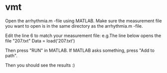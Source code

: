 # vmt
Open the arrhythmia.m -file using MATLAB.
Make sure the measurement file you want to open is in the same directory as the arrhythmia.m -file.

Edit the line 6 to match your measurement file:
e.g.The line below opens the file "207.txt"
Data = load('207.txt')

Then press "RUN" in MATLAB.
If MATLAB asks something, press "Add to path".

Then you should see the results :)
